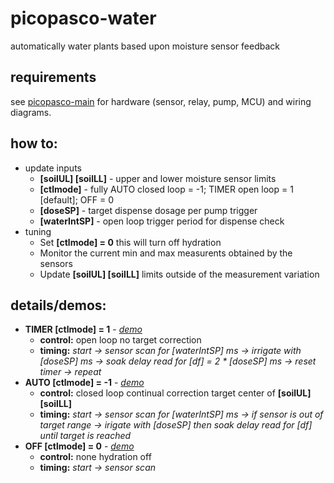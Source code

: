 # picopasco-water
automatically water plants based upon moisture sensor feedback
## requirements
see [picopasco-main](https://github.com/GrayHatGuy/picopasco#parts) for hardware (sensor, relay, pump, MCU) and wiring diagrams.
## how to:
* update inputs
  - **[soilUL] [soilLL]** - upper and lower moisture sensor limits 
  - **[ctlmode]** - fully AUTO closed loop = -1; TIMER open loop = 1 [default]; OFF = 0
  - **[doseSP]** - target dispense dosage per pump trigger
  - **[waterIntSP]** - open loop trigger period for dispense check 
* tuning
  - Set **[ctlmode] = 0** this will turn off hydration  
  - Monitor the current min and max measurents obtained by the sensors
  - Update **[soilUL] [soilLL]** limits outside of the measurement variation 
## details/demos:
  - **TIMER [ctlmode] = 1** - [_demo_]()
      * **control:** open loop no target correction
      * **timing:** _start -> sensor scan for [waterIntSP] ms -> irrigate with [doseSP] ms -> soak delay read for [df] = 2 * [doseSP] ms -> reset timer -> repeat_
  - **AUTO [ctlmode] = -1** - [_demo_]()
      * **control:** closed loop continual correction target center of **[soilUL] [soilLL]**
      * **timing:** _start -> sensor scan for [waterIntSP] ms -> if sensor is out of target range -> irigate with [doseSP] then soak delay read for [df] until target is reached_
  - **OFF [ctlmode] = 0** - [_demo_]()
      * **control:** none hydration off
      * **timing:** _start -> sensor scan_
